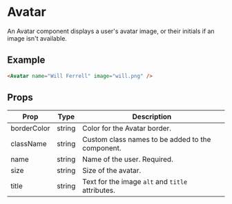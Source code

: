 # Avatar

An Avatar component displays a user's avatar image, or their initials if an image isn't available.

## Example

```html
<Avatar name="Will Ferrell" image="will.png" />
```

## Props

| Prop | Type | Description |
| --- | --- | --- |
| borderColor | string | Color for the Avatar border. |
| className | string | Custom class names to be added to the component. |
| name | string | Name of the user. Required. |
| size | string | Size of the avatar. |
| title | string | Text for the image `alt` and `title` attributes. |

